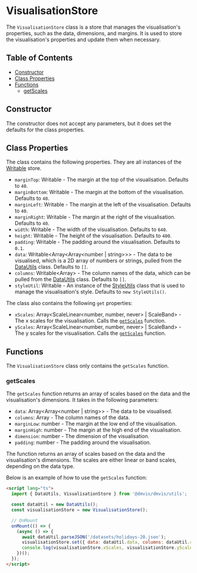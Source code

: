 # VisualisationStore

The `VisualisationStore` class is a store that manages the visualisation's properties, such as the data, dimensions, and margins. It is used to store the visualisation's properties and update them when necessary.

## Table of Contents

- [Constructor](#constructor)
- [Class Properties](#attributes)
- [Functions](#functions)
  - [getScales](#getscales)

## Constructor

The constructor does not accept any parameters, but it does set the defaults for the class properties.

## Class Properties

The class contains the following properties. They are all instances of the [Writable](https://svelte.dev/docs/svelte-store#writable) store.

- `marginTop`: Writable<number> - The margin at the top of the visualisation. Defaults to `40`.
- `marginBottom`: Writable<number> - The margin at the bottom of the visualisation. Defaults to `40`.
- `marginLeft`: Writable<number> - The margin at the left of the visualisation. Defaults to `40`.
- `marginRight`: Writable<number> - The margin at the right of the visualisation. Defaults to `40`.
- `width`: Writable<number> - The width of the visualisation. Defaults to `640`.
- `height`: Writable<number> - The height of the visualisation. Defaults to `400`.
- `padding`: Writable<number> - The padding around the visualisation. Defaults to `0.1`.
- `data`: Writable<Array<Array<number | string>>> - The data to be visualised, which is a 2D array of numbers or strings, pulled from the [DataUtils](/utils/DataUtils.md) class. Defaults to `[]`.
- `columns`: Writable<Array<string>> - The column names of the data, which can be pulled from the [DataUtils](/utils/DataUtils.md) class. Defaults to `[]`.
- `styleUtil`: Writable<StyleUtils> - An instance of the [StyleUtils](/utils/StyleUtils.md) class that is used to manage the visualisation's style. Defaults to `new StyleUtils()`.

The class also contains the following `get` properties:

- `xScales`: Array<ScaleLinear<number, number, never> | ScaleBand<string>> - The x scales for the visualisation. Calls the [`getScales`](#getscales) function.
- `yScales`: Array<ScaleLinear<number, number, never> | ScaleBand<string>> - The y scales for the visualisation. Calls the [`getScales`](#getscales) function.

## Functions

The `VisualisationStore` class only contains the `getScales` function.

### getScales

The `getScales` function returns an array of scales based on the data and the visualisation's dimensions. It takes in the following parameters:

- `data`: Array<Array<number | string>> - The data to be visualised.
- `columns`: Array<string> - The column names of the data.
- `marginLow`: number - The margin at the low end of the visualisation.
- `marginHigh`: number - The margin at the high end of the visualisation.
- `dimension`: number - The dimension of the visualisation.
- `padding`: number - The padding around the visualisation.

The function returns an array of scales based on the data and the visualisation's dimensions. The scales are either linear or band scales, depending on the data type.

Below is an example of how to use the `getScales` function:

```html
<script lang="ts">
  import { DataUtils, VisualisationStore } from '@dmvis/dmvis/utils';

  const dataUtil = new DataUtils();
  const visualisationStore = new VisualisationStore();

  // OnMount
  onMount(() => {
    (async () => {
      await dataUtil.parseJSON('/datasets/holidays-20.json');
      visualisationStore.set({ data: dataUtil.data, columns: dataUtil.columns });
      console.log(visualisationStore.xScales, visualisationStore.yScales);
    })();
  });
</script>
```
